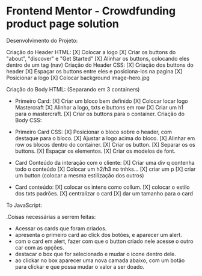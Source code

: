 # Frontend Mentor - Crowdfunding product page solution

Desenvolvimento do Projeto:

Criação do Header HTML:
[X] Colocar a logo
[X] Criar os buttons do "about", "discover" e "Get Started"
[X] Alinhar os buttons, colocando eles dentro de um tag (nav)
Criação do Header CSS:
[X] Criação dos buttons do header
[X] Espaçar os buttons entre eles e posiciona-los na pagina
[X] Posicionar a logo
[X] Colocar background image-hero.jpg

Criação do Body HTML: (Separando em 3 containers)
- Primeiro Card:
[X] Criar um bloco bem definido
[X] Colocar locar logo Mastercraft
[X] Alinhar a logo, txts e buttons em row
[X] Criar um h1 para o mastercraft.
[X] Criar os buttons para o container.
Criação do Body CSS:
- Primeiro Card CSS:
[X] Posicionar o bloco sobre o header, com destaque para o bloco.
[X] Ajustar a logo acima do bloco.
[X] Alinhar em row os blocos dentro do container.
[X] Criar os button.
[X] Separar os os buttons.
[X] Espaçar os elementos.
[X] Criar os modelos de font.

- Card Conteúdo da interação com o cliente:
[X] Criar uma div q contenha todo o conteúdo
[X] Colocar um h2/h3 no tnhks...
[X] criar um p
[X] criar um button (colocar a mesma estilização dos outros)
- Card conteúdo:
[X] colocar os intens como collum.
[X] colocar o estilo dos txts padrões.
[X] centralizar o card
[X] dar um tamanho para o card

To JavaScript:

.Coisas necessárias a serrem feitas:
- Acessar os cards que foram criados.
- apresenta o primeiro card ao click dos botões, e aparecer um alert.
- com o card em alert, fazer com que o button criado nele acesse o outro car com as opções.
- destacar o box que for selecionado e mudar o icone dentro dele.
- ao clickar no box aparecer uma nova camada abaixo, com um botão para clickar e que possa mudar o valor a ser doado.



